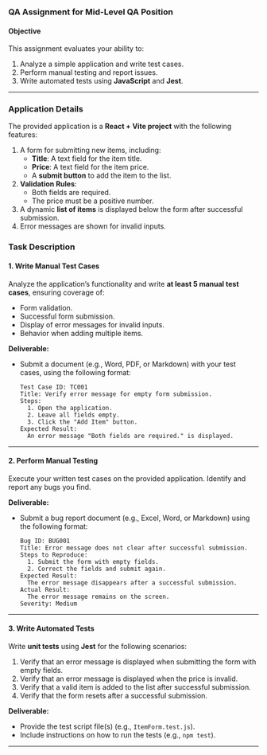 ### **QA Assignment for Mid-Level QA Position**

#### **Objective**
This assignment evaluates your ability to:
1. Analyze a simple application and write test cases.
2. Perform manual testing and report issues.
3. Write automated tests using **JavaScript** and **Jest**.

---

### **Application Details**
The provided application is a **React + Vite project** with the following features:
1. A form for submitting new items, including:
    - **Title**: A text field for the item title.
    - **Price**: A text field for the item price.
    - A **submit button** to add the item to the list.
2. **Validation Rules**:
    - Both fields are required.
    - The price must be a positive number.
3. A dynamic **list of items** is displayed below the form after successful submission.
4. Error messages are shown for invalid inputs.

### **Task Description**

#### **1. Write Manual Test Cases**
Analyze the application’s functionality and write **at least 5 manual test cases**, ensuring coverage of:
- Form validation.
- Successful form submission.
- Display of error messages for invalid inputs.
- Behavior when adding multiple items.

**Deliverable:**
- Submit a document (e.g., Word, PDF, or Markdown) with your test cases, using the following format:
  ```plaintext
  Test Case ID: TC001
  Title: Verify error message for empty form submission.
  Steps:
    1. Open the application.
    2. Leave all fields empty.
    3. Click the "Add Item" button.
  Expected Result:
    An error message "Both fields are required." is displayed.
  ```

---

#### **2. Perform Manual Testing**
Execute your written test cases on the provided application. Identify and report any bugs you find.

**Deliverable:**
- Submit a bug report document (e.g., Excel, Word, or Markdown) using the following format:
  ```plaintext
  Bug ID: BUG001
  Title: Error message does not clear after successful submission.
  Steps to Reproduce:
    1. Submit the form with empty fields.
    2. Correct the fields and submit again.
  Expected Result: 
    The error message disappears after a successful submission.
  Actual Result:
    The error message remains on the screen.
  Severity: Medium
  ```

---

#### **3. Write Automated Tests**
Write **unit tests** using **Jest** for the following scenarios:
1. Verify that an error message is displayed when submitting the form with empty fields.
2. Verify that an error message is displayed when the price is invalid.
3. Verify that a valid item is added to the list after successful submission.
4. Verify that the form resets after a successful submission.

**Deliverable:**
- Provide the test script file(s) (e.g., `ItemForm.test.js`).
- Include instructions on how to run the tests (e.g., `npm test`).

---